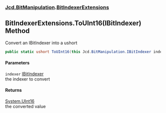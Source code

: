 ### [Jcd.BitManipulation](Jcd_BitManipulation.md 'Jcd.BitManipulation').[BitIndexerExtensions](Jcd_BitManipulation_BitIndexerExtensions.md 'Jcd.BitManipulation.BitIndexerExtensions')
## BitIndexerExtensions.ToUInt16(IBitIndexer) Method
Convert an IBitIndexer into a ushort  
```csharp
public static ushort ToUInt16(this Jcd.BitManipulation.IBitIndexer indexer);
```
#### Parameters
<a name='Jcd_BitManipulation_BitIndexerExtensions_ToUInt16(Jcd_BitManipulation_IBitIndexer)_indexer'></a>
`indexer` [IBitIndexer](Jcd_BitManipulation_IBitIndexer.md 'Jcd.BitManipulation.IBitIndexer')  
the indexer to convert
  
#### Returns
[System.UInt16](https://docs.microsoft.com/en-us/dotnet/api/System.UInt16 'System.UInt16')  
the converted value
